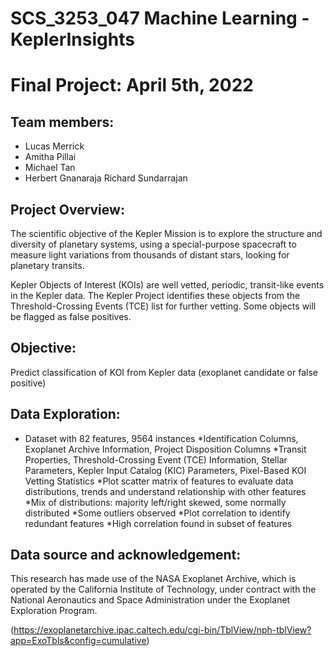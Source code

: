 # SCS_3253_047 Machine Learning - KeplerInsights

# Final Project: April 5th, 2022

## Team members:
* Lucas Merrick
* Amitha Pillai
* Michael Tan
* Herbert Gnanaraja Richard Sundarrajan

## Project Overview:
The scientific objective of the Kepler Mission is to explore the structure and diversity of planetary systems, using a special-purpose spacecraft to measure light variations from thousands of distant stars, looking for planetary transits.

Kepler Objects of Interest (KOIs) are well vetted, periodic, transit-like events in the Kepler data. The Kepler Project identifies these objects from the Threshold-Crossing Events (TCE) list for further vetting. Some objects will be flagged as false positives.

## Objective:
Predict classification of KOI from Kepler data (exoplanet candidate or false positive)

## Data Exploration:
* Dataset with 82 features, 9564 instances
  *Identification Columns, Exoplanet Archive Information, Project Disposition Columns
  *Transit Properties, Threshold-Crossing Event (TCE) Information, Stellar Parameters, Kepler Input Catalog (KIC) Parameters, Pixel-Based KOI Vetting Statistics
 *Plot scatter matrix of features to evaluate data distributions, trends and understand relationship with other features
  *Mix of distributions: majority left/right skewed, some normally distributed
  *Some outliers observed
 *Plot correlation to identify redundant features
  *High correlation found in subset of features
  
 ## Data source and acknowledgement:
 This research has made use of the NASA Exoplanet Archive, which is operated by the California Institute of Technology, under contract with the National Aeronautics and Space Administration under the Exoplanet Exploration Program.
 
 (https://exoplanetarchive.ipac.caltech.edu/cgi-bin/TblView/nph-tblView?app=ExoTbls&config=cumulative)
